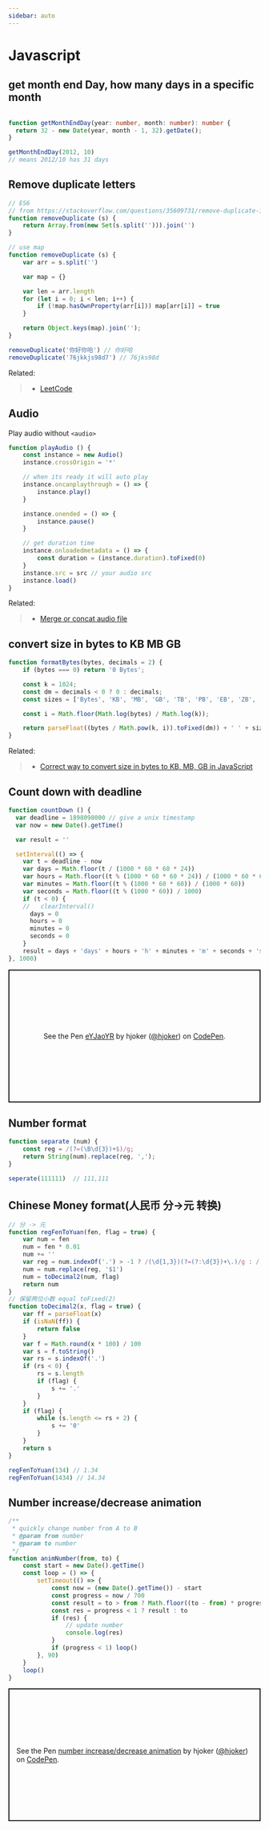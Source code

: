 ```yaml
---
sidebar: auto
---
```


# Javascript

## get month end Day, how many days in a specific month

```ts

function getMonthEndDay(year: number, month: number): number {
  return 32 - new Date(year, month - 1, 32).getDate();
}

getMonthEndDay(2012, 10) 
// means 2012/10 has 31 days

```

## Remove duplicate letters

```js
// ES6
// from https://stackoverflow.com/questions/35609731/remove-duplicate-in-a-string-javascript
function removeDuplicate (s) {
    return Array.from(new Set(s.split(''))).join('')
}

// use map
function removeDuplicate (s) {
    var arr = s.split('')

    var map = {}

    var len = arr.length
    for (let i = 0; i < len; i++) {
        if (!map.hasOwnProperty(arr[i])) map[arr[i]] = true
    }

    return Object.keys(map).join('');
}

removeDuplicate('你好你哈') // 你好哈
removeDuplicate('76jkkjs98d7') // 76jks98d
```

Related:

> - [LeetCode](https://leetcode.com/problems/remove-duplicate-letters/submissions/)


## Audio

Play audio without `<audio>`

```js
function playAudio () {
    const instance = new Audio()
    instance.crossOrigin = '*'

    // when its ready it will auto play
    instance.oncanplaythrough = () => {
        instance.play()
    }

    instance.onended = () => {
        instance.pause()
    }

    // get duration time
    instance.onloadedmetadata = () => {
        const duration = (instance.duration).toFixed(0)
    }
    instance.src = src // your audio src
    instance.load()
}
```

Related:

> - [Merge or concat audio file](https://github.com/jackedgson/crunker)

## convert size in bytes to KB MB GB

```js
function formatBytes(bytes, decimals = 2) {
    if (bytes === 0) return '0 Bytes';

    const k = 1024;
    const dm = decimals < 0 ? 0 : decimals;
    const sizes = ['Bytes', 'KB', 'MB', 'GB', 'TB', 'PB', 'EB', 'ZB', 'YB'];

    const i = Math.floor(Math.log(bytes) / Math.log(k));

    return parseFloat((bytes / Math.pow(k, i)).toFixed(dm)) + ' ' + sizes[i];
}
```

Related:

> - [Correct way to convert size in bytes to KB, MB, GB in JavaScript](https://stackoverflow.com/questions/15900485/correct-way-to-convert-size-in-bytes-to-kb-mb-gb-in-javascript)

## Count down with deadline

```js
function countDown () {
  var deadline = 1898098000 // give a unix timestamp
  var now = new Date().getTime()

  var result = ''

  setInterval(() => {
    var t = deadline - now
    var days = Math.floor(t / (1000 * 60 * 60 * 24))
    var hours = Math.floor((t % (1000 * 60 * 60 * 24)) / (1000 * 60 * 60))
    var minutes = Math.floor((t % (1000 * 60 * 60)) / (1000 * 60))
    var seconds = Math.floor((t % (1000 * 60)) / 1000)
    if (t < 0) {
    //   clearInterval()
      days = 0
      hours = 0
      minutes = 0
      seconds = 0
    }
    result = days + 'days' + hours + 'h' + minutes + 'm' + seconds + 's'
}, 1000)
```

<p class="codepen" data-height="265" data-theme-id="light" data-default-tab="result" data-user="hjoker" data-slug-hash="eYJaoYR" style="height: 265px; box-sizing: border-box; display: flex; align-items: center; justify-content: center; border: 2px solid; margin: 1em 0; padding: 1em;" data-pen-title="eYJaoYR">
  <span>See the Pen <a href="https://codepen.io/hjoker/pen/eYJaoYR">
  eYJaoYR</a> by hjoker (<a href="https://codepen.io/hjoker">@hjoker</a>)
  on <a href="https://codepen.io">CodePen</a>.</span>
</p>
<script async src="https://static.codepen.io/assets/embed/ei.js"></script>

## Number format

```js
function separate (num) {
    const reg = /(?=(\B\d{3})+$)/g;
    return String(num).replace(reg, ',');
}

seperate(111111)  // 111,111
```

## Chinese Money format(人民币 分->元 转换)

```js
// 分 -> 元
function regFenToYuan(fen, flag = true) {
    var num = fen
    num = fen * 0.01
    num += ''
    var reg = num.indexOf('.') > -1 ? /(\d{1,3})(?=(?:\d{3})+\.)/g : /(\d{1,3})(?=(?:\d{3})+$)/g
    num = num.replace(reg, '$1')
    num = toDecimal2(num, flag)
    return num
}
// 保留两位小数 equal toFixed(2)
function toDecimal2(x, flag = true) {
    var ff = parseFloat(x)
    if (isNaN(ff)) {
        return false
    }
    var f = Math.round(x * 100) / 100
    var s = f.toString()
    var rs = s.indexOf('.')
    if (rs < 0) {
        rs = s.length
        if (flag) {
            s += '.'
        }
    }
    if (flag) {
        while (s.length <= rs + 2) {
            s += '0'
        }
    }
    return s
}

regFenToYuan(134) // 1.34
regFenToYuan(1434) // 14.34
```

## Number increase/decrease animation

```js
/**
 * quickly change number from A to B
 * @param from number
 * @param to number
 */
function animNumber(from, to) {
    const start = new Date().getTime()
    const loop = () => {
        setTimeout(() => {
            const now = (new Date().getTime()) - start
            const progress = now / 700
            const result = to > from ? Math.floor((to - from) * progress + from) : Math.floor(from - (from - to) * progress)
            const res = progress < 1 ? result : to
            if (res) {
                // update number
                console.log(res)
            }
            if (progress < 1) loop()
        }, 90)
    }
    loop()
}
```

<p class="codepen" data-height="265" data-theme-id="light" data-default-tab="result" data-user="hjoker" data-slug-hash="qBNdyBB" style="height: 265px; box-sizing: border-box; display: flex; align-items: center; justify-content: center; border: 2px solid; margin: 1em 0; padding: 1em;" data-pen-title="number increase/decrease animation">
  <span>See the Pen <a href="https://codepen.io/hjoker/pen/qBNdyBB">
  number increase/decrease animation</a> by hjoker (<a href="https://codepen.io/hjoker">@hjoker</a>)
  on <a href="https://codepen.io">CodePen</a>.</span>
</p>
<script async src="https://static.codepen.io/assets/embed/ei.js"></script>
